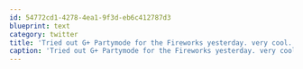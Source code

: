 ```yaml
---
id: 54772cd1-4278-4ea1-9f3d-eb6c412787d3
blueprint: text
category: twitter
title: 'Tried out G+ Partymode for the Fireworks yesterday. very cool.'
caption: 'Tried out G+ Partymode for the Fireworks yesterday. very cool.'
---
```

